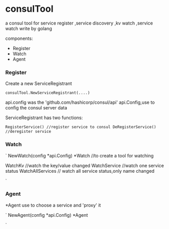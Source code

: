 # consulTool
 a consul tool for service register ,service discovery ,kv watch ,service watch write by golang
 
 components:
 - Register
 - Watch
 - Agent

### Register

Create a new ServiceRegistrant

`consulTool.NewServiceRegistrant(....) `

api.config was the 'github.com/hashicorp/consul/api' api.Config,use to config the consul server data

ServiceRegistrant has two functions:

`
RegisterService() //register service to consul
DeRegisterService() //deregister service
`
### Watch

`
NewWatch(config *api.Config) *Watch //to create a tool for watching

WatchKv  //watch the key/value changed
WatchService //watch one service status
WatchAllServices // watch all service status,only name changed

`

### Agent

*Agent use to choose a service and 'proxy' it

`
NewAgent(config *api.Config) *Agent 


`

